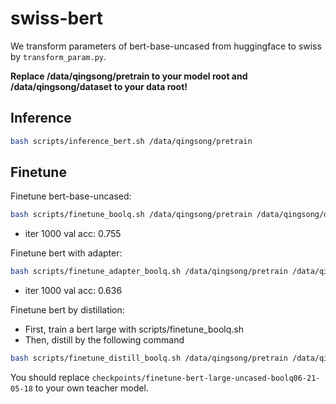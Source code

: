 # swiss-bert

We transform parameters of bert-base-uncased from huggingface to swiss by `transform_param.py`.

**Replace /data/qingsong/pretrain to your model root and /data/qingsong/dataset to your data root!**

## Inference

```bash
bash scripts/inference_bert.sh /data/qingsong/pretrain
```

## Finetune

Finetune bert-base-uncased:

```bash
bash scripts/finetune_boolq.sh /data/qingsong/pretrain /data/qingsong/dataset
```

* iter 1000 val acc: 0.755

Finetune bert with adapter:

```bash
bash scripts/finetune_adapter_boolq.sh /data/qingsong/pretrain /data/qingsong/dataset
```

* iter 1000 val acc: 0.636

Finetune bert by distillation:

* First, train a bert large with scripts/finetune_boolq.sh
* Then, distill by the following command

```bash
bash scripts/finetune_distill_boolq.sh /data/qingsong/pretrain /data/qingsong/dataset checkpoints/finetune-bert-large-uncased-boolq06-21-05-18
```

You should replace `checkpoints/finetune-bert-large-uncased-boolq06-21-05-18` to your own teacher model.